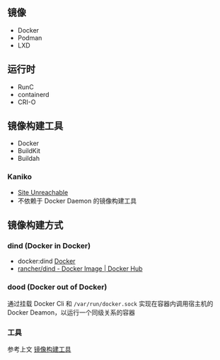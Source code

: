 ## 镜像

- Docker
- Podman
- LXD


## 运行时

- RunC
- containerd
- CRI-O

## 镜像构建工具

- Docker
- BuildKit
- Buildah

### Kaniko
- [Site Unreachable](https://github.com/GoogleContainerTools/kaniko)
- 不依赖于 Docker Daemon 的镜像构建工具

## 镜像构建方式

### dind (Docker in Docker) 

- docker:dind [Docker](https://hub.docker.com/_/docker)
- [rancher/dind - Docker Image | Docker Hub](https://hub.docker.com/r/rancher/dind)

### dood (Docker out of Docker) 

通过挂载 Docker Cli 和 `/var/run/docker.sock` 实现在容器内调用宿主机的 Docker Deamon，以运行一个同级关系的容器

### 工具

参考上文 [镜像构建工具](#镜像构建工具)
